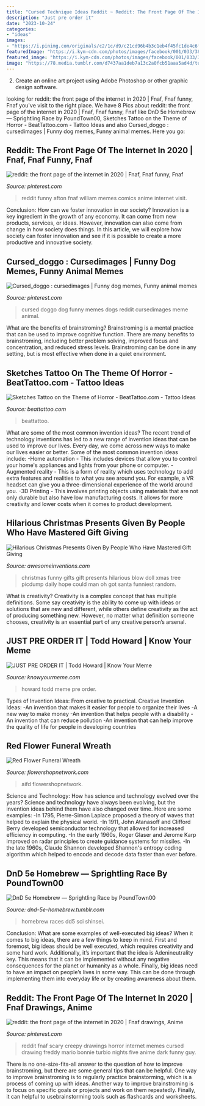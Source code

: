 ```yaml
---
title: "Cursed Technique Ideas Reddit ~ Reddit: The Front Page Of The Internet In 2020"
description: "Just pre order it"
date: "2023-10-24"
categories:
- "ideas"
images:
- "https://i.pinimg.com/originals/c2/1c/d9/c21cd96b4b3c1eb4f45fc1de4c6fef67.jpg"
featuredImage: "https://i.kym-cdn.com/photos/images/facebook/001/033/389/321.jpg"
featured_image: "https://i.kym-cdn.com/photos/images/facebook/001/033/389/321.jpg"
image: "https://78.media.tumblr.com/d7437aa1deb7a13c2a0fcb51aaa5ad4d/tumblr_o54nqrIz2r1ukgbqco2_1280.png"
---
```



2. Create an online art project using Adobe Photoshop or other graphic design software.

	

		
looking for reddit: the front page of the internet in 2020 | Fnaf, Fnaf funny, Fnaf you've visit to the right place. We have 8 Pics about reddit: the front page of the internet in 2020 | Fnaf, Fnaf funny, Fnaf like DnD 5e Homebrew — Sprightling Race by PoundTown00, Sketches Tattoo on the Theme of Horror - BeatTattoo.com - Tattoo Ideas and also Cursed_doggo : cursedimages | Funny dog memes, Funny animal memes. Here you go:
		
    
## Reddit: The Front Page Of The Internet In 2020 | Fnaf, Fnaf Funny, Fnaf

<img loading=lazy src="https://i.pinimg.com/736x/2e/63/0a/2e630a374da8412ced817251c9971745.jpg" onerror="this.onerror=null;this.src='https://tse4.mm.bing.net/th?id=OIP.Zi6PlerNPAr8-WNS_ezdKAHaLi&amp;pid=15.1';" alt="reddit: the front page of the internet in 2020 | Fnaf, Fnaf funny, Fnaf">

_Source: pinterest.com_

>reddit funny afton fnaf william memes comics anime internet visit. 

	

Conclusion: How can we foster innovation in our society?
Innovation is a key ingredient in the growth of any economy. It can come from new products, services, or ideas. However, innovation can also come from change in how society does things. In this article, we will explore how society can foster innovation and see if it is possible to create a more productive and innovative society.

    
## Cursed_doggo : Cursedimages | Funny Dog Memes, Funny Animal Memes

<img loading=lazy src="https://i.pinimg.com/originals/c2/1c/d9/c21cd96b4b3c1eb4f45fc1de4c6fef67.jpg" onerror="this.onerror=null;this.src='https://tse1.mm.bing.net/th?id=OIP.t_N92lYceeMUdV3mdIWDhQHaFo&amp;pid=15.1';" alt="Cursed_doggo : cursedimages | Funny dog memes, Funny animal memes">

_Source: pinterest.com_

>cursed doggo dog funny memes dogs reddit cursedimages meme animal. 

	

What are the benefits of brainstroming?
Brainstroming is a mental practice that can be used to improve cognitive function. There are many benefits to brainstroming, including better problem solving, improved focus and concentration, and reduced stress levels. Brainstroming can be done in any setting, but is most effective when done in a quiet environment.

    
## Sketches Tattoo On The Theme Of Horror - BeatTattoo.com - Tattoo Ideas

<img loading=lazy src="https://beattattoo.com/wp-content/uploads/2019/01/44.jpg" onerror="this.onerror=null;this.src='https://tse4.mm.bing.net/th?id=OIP.lommcW4PEYCRjaZdDxa9dQHaJQ&amp;pid=15.1';" alt="Sketches Tattoo on the Theme of Horror - BeatTattoo.com - Tattoo Ideas">

_Source: beattattoo.com_

>beattattoo. 

	

What are some of the most common invention ideas?
The recent trend of technology inventions has led to a new range of invention ideas that can be used to improve our lives. Every day, we come across new ways to make our lives easier or better. Some of the most common invention ideas include: 
-Home automation - This includes devices that allow you to control your home's appliances and lights from your phone or computer. 
-Augmented reality - This is a form of reality which uses technology to add extra features and realities to what you see around you. For example, a VR headset can give you a three-dimensional experience of the world around you. 
-3D Printing - This involves printing objects using materials that are not only durable but also have low manufacturing costs. It allows for more creativity and lower costs when it comes to product development.

    
## Hilarious Christmas Presents Given By People Who Have Mastered Gift Giving

<img loading=lazy src="https://www.awesomeinventions.com/wp-content/uploads/2017/01/blow-up-doll-xmas-gift.jpg" onerror="this.onerror=null;this.src='https://tse3.mm.bing.net/th?id=OIP.tsRlcB82QDsMppNjXYtuOQHaNK&amp;pid=15.1';" alt="Hilarious Christmas Presents Given By People Who Have Mastered Gift Giving">

_Source: awesomeinventions.com_

>christmas funny gifts gift presents hilarious blow doll xmas tree picdump daily hope could man oh got santa funniest random. 

	

What is creativity?
Creativity is a complex concept that has multiple definitions. Some say creativity is the ability to come up with ideas or solutions that are new and different, while others define creativity as the act of producing something new. However, no matter what definition someone chooses, creativity is an essential part of any creative person’s arsenal.

    
## JUST PRE ORDER IT | Todd Howard | Know Your Meme

<img loading=lazy src="https://i.kym-cdn.com/photos/images/facebook/001/033/389/321.jpg" onerror="this.onerror=null;this.src='https://tse2.mm.bing.net/th?id=OIP.yqL2dCA8uJ6rOkymFC5IoQHaH1&amp;pid=15.1';" alt="JUST PRE ORDER IT | Todd Howard | Know Your Meme">

_Source: knowyourmeme.com_

>howard todd meme pre order. 

	

Types of Invention Ideas: From creative to practical.
Creative Invention Ideas: 
-An invention that makes it easier for people to organize their lives 
-A new way to make money 
-An invention that helps people with a disability 
-An invention that can reduce pollution 
-An invention that can help improve the quality of life for people in developing countries

    
## Red Flower Funeral Wreath

<img loading=lazy src="https://www.flowershopnetwork.com/blog/wp-content/uploads/2010/07/DSC_0044.jpg" onerror="this.onerror=null;this.src='https://tse3.mm.bing.net/th?id=OIP.Ryd4sv_bzdb0c2JQCZDRDgHaLI&amp;pid=15.1';" alt="Red Flower Funeral Wreath">

_Source: flowershopnetwork.com_

>aifd flowershopnetwork. 

	

Science and Technology: How has science and technology evolved over the years?
Science and technology have always been evolving, but the invention ideas behind them have also changed over time. Here are some examples: 
-In 1795, Pierre-Simon Laplace proposed a theory of waves that helped to explain the physical world. 
-In 1911, John Atanasoff and Clifford Berry developed semiconductor technology that allowed for increased efficiency in computing. 
-In the early 1960s, Roger Glaser and Jerome Karp improved on radar principles to create guidance systems for missiles.
-In the late 1960s, Claude Shannon developed Shannon's entropy coding algorithm which helped to encode and decode data faster than ever before.

    
## DnD 5e Homebrew — Sprightling Race By PoundTown00

<img loading=lazy src="https://78.media.tumblr.com/d7437aa1deb7a13c2a0fcb51aaa5ad4d/tumblr_o54nqrIz2r1ukgbqco2_1280.png" onerror="this.onerror=null;this.src='https://tse1.mm.bing.net/th?id=OIP.RN9fkZ0cxzSqxSepxPoDoQHaKd&amp;pid=15.1';" alt="DnD 5e Homebrew — Sprightling Race by PoundTown00">

_Source: dnd-5e-homebrew.tumblr.com_

>homebrew races dd5 sci shinsei. 

	

Conclusion: What are some examples of well-executed big ideas?
When it comes to big ideas, there are a few things to keep in mind. First and foremost, big ideas should be well executed, which requires creativity and some hard work. Additionally, it’s important that the idea is Adenineutrality key. This means that it can be implemented without any negative consequences for the planet or humanity as a whole. Finally, big ideas need to have an impact on people’s lives in some way. This can be done through implementing them into everyday life or by creating awareness about them.

    
## Reddit: The Front Page Of The Internet In 2020 | Fnaf Drawings, Anime

<img loading=lazy src="https://i.pinimg.com/736x/86/ad/96/86ad964440090828e8684ccacb87ec55.jpg" onerror="this.onerror=null;this.src='https://tse1.mm.bing.net/th?id=OIP.XdjZ1H2WhAiWXC7wLEjrHQHaJ3&amp;pid=15.1';" alt="reddit: the front page of the internet in 2020 | Fnaf drawings, Anime">

_Source: pinterest.com_

>reddit fnaf scary creepy drawings horror internet memes cursed drawing freddy mario bonnie turbio nights five anime dark funny guy. 

	

There is no one-size-fits-all answer to the question of how to improve brainstroming, but there are some general tips that can be helpful. One way to improve brainstroming is to regularly practice brainstorming, which is a process of coming up with ideas. Another way to improve brainstroming is to focus on specific goals or projects and work on them repeatedly. Finally, it can helpful to usebrainstorming tools such as flashcards and worksheets.

